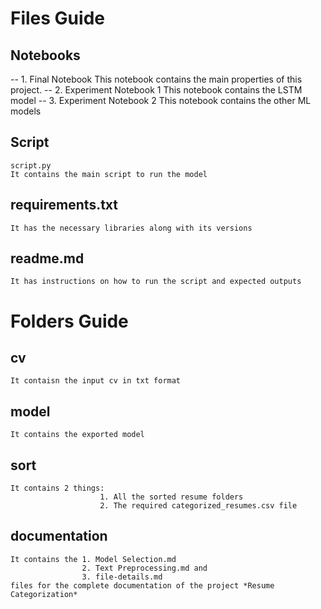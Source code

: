 # Files Guide

## Notebooks

-- 1. Final Notebook
      This notebook contains the main properties of this project.
-- 2. Experiment Notebook 1
      This notebook contains the LSTM model
-- 3. Experiment Notebook 2
      This notebook contains the other ML models
      
## Script

    script.py 
    It contains the main script to run the model

## requirements.txt

    It has the necessary libraries along with its versions

## readme.md

    It has instructions on how to run the script and expected outputs


# Folders Guide

## cv

    It contaisn the input cv in txt format

## model

    It contains the exported model

## sort

    It contains 2 things:
                        1. All the sorted resume folders
                        2. The required categorized_resumes.csv file

## documentation

    It contains the 1. Model Selection.md
                    2. Text Preprocessing.md and
                    3. file-details.md
    files for the complete documentation of the project *Resume Categorization*
